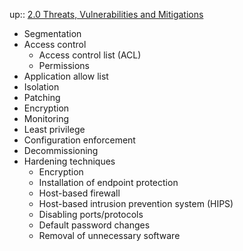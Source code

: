 up:: [2.0 Threats, Vulnerabilities and Mitigations](2.0%20Threats,%20Vulnerabilities%20and%20Mitigations.md)

- Segmentation
- Access control
	- Access control list (ACL)
	- Permissions
- Application allow list
- Isolation
- Patching
- Encryption
- Monitoring
- Least privilege
- Configuration enforcement
- Decommissioning
- Hardening techniques
	- Encryption
	- Installation of endpoint protection
	- Host-based firewall
	- Host-based intrusion prevention system (HIPS)
	- Disabling ports/protocols
	- Default password changes
	- Removal of unnecessary software